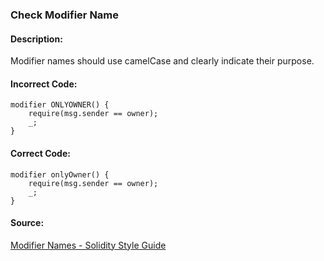 ### Check Modifier Name
#### Description:
Modifier names should use camelCase and clearly indicate their purpose.

#### Incorrect Code:
```solidity
modifier ONLYOWNER() {
    require(msg.sender == owner);
    _;
}
```

#### Correct Code:
```solidity
modifier onlyOwner() {
    require(msg.sender == owner);
    _;
}
```

#### Source:
[Modifier Names - Solidity Style Guide](https://docs.soliditylang.org/en/v0.8.27/style-guide.html#modifier-names)